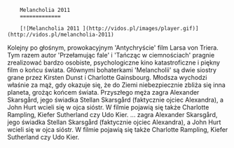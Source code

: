 
        Melancholia 2011 
        =============
        
        [![Melancholia 2011 ](http://vidos.pl/images/player.gif)](http://vidos.pl/melancholia-2011)
        
        
 Kolejny po głośnym, prowokacyjnym 'Antychryście' film Larsa von Triera. Tym razem autor 'Przełamując fale' i 'Tańcząc w ciemnościach' pragnie zrealizować bardzo osobiste, psychologiczne kino katastroficzne i piękny film o końcu świata. Głównymi bohaterkami 'Melancholii' są dwie siostry grane przez Kirsten Dunst i Charlotte Gainsbourg. Młodsza wychodzi właśnie za mąż, gdy okazuje się, że do Ziemi niebezpiecznie zbliża się inna planeta, grożąc końcem świata. Przyszłego męża zagra Alexander Skarsgård, jego świadka Stellan Skarsgård (faktycznie ojciec Alexandra), a John Hurt wcieli się w ojca sióstr. W filmie pojawią się także Charlotte Rampling, Kiefer Sutherland czy Udo Kier.   ... zagra Alexander Skarsgård, jego świadka Stellan Skarsgård (faktycznie ojciec Alexandra), a John Hurt wcieli się w ojca sióstr. W filmie pojawią się także Charlotte Rampling, Kiefer Sutherland czy Udo Kier.
    